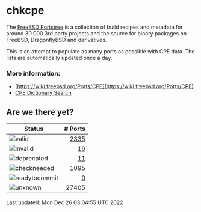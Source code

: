 # chkcpe

The [FreeBSD Portstree](https://cgit.freebsd.org/ports) is a collection of build recipes
and metadata for around 30.000 3rd party projects and the source for binary packages on
FreeBSD, DragonflyBSD and derivatives.

This is an attempt to populate as many ports as possible with CPE data. The lists are
automatically updated once a day.

### More information:
* [https://wiki.freebsd.org/Ports/CPE](https://wiki.freebsd.org/Ports/CPE)
* [CPE Dictionary Search](http://web.nvd.nist.gov/view/cpe/search)


## Are we there yet?

| Status                                                              | # Ports                                                                |
| --------------------------------------------------------------------| ---------------------------------------------------------------------: |
| ![valid](https://img.shields.io/badge/valid-brightgreen)            | [2335](https://github.com/decke/chkcpe/wiki/valid)                 |
| ![invalid](https://img.shields.io/badge/invalid-red)                | [16](https://github.com/decke/chkcpe/wiki/invalid)             |
| ![deprecated](https://img.shields.io/badge/deprecated-red)          | [11](https://github.com/decke/chkcpe/wiki/deprecated)       |
| ![checkneeded](https://img.shields.io/badge/checkneeded-orange)     | [1095](https://github.com/decke/chkcpe/wiki/checkneeded)     |
| ![readytocommit](https://img.shields.io/badge/readytocommit-orange) | [0](https://github.com/decke/chkcpe/wiki/readytocommit) |
| ![unknown](https://img.shields.io/badge/unknown-grey)               | 27405 | |

Last updated: Mon Dec 26 03:04:55 UTC 2022
